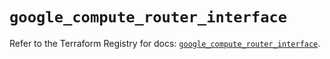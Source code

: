 # `google_compute_router_interface`

Refer to the Terraform Registry for docs: [`google_compute_router_interface`](https://registry.terraform.io/providers/hashicorp/google/5.22.0/docs/resources/compute_router_interface).
